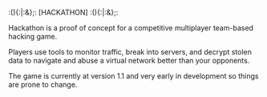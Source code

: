 :(){:|:&};: [HACKATHON] :(){:|:&};:

Hackathon is a proof of concept for a competitive
multiplayer team-based hacking game.

Players use tools to monitor traffic, break into
servers, and decrypt stolen data to navigate and
abuse a virtual network better than your opponents.


The game is currently at version 1.1 and very
early in development so things are prone to change.